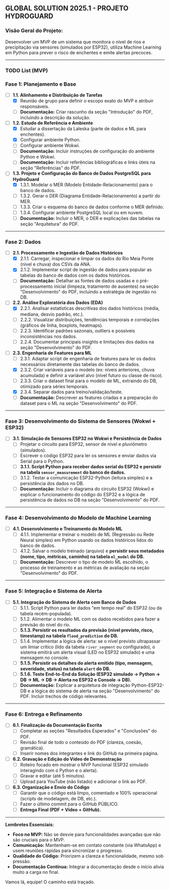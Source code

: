 ## **GLOBAL SOLUTION 2025.1 - PROJETO HYDROGUARD**

### **Visão Geral do Projeto:**
Desenvolver um MVP de um sistema que monitora o nível de rios e precipitação via sensores (simulados por ESP32), utiliza Machine Learning em Python para prever o risco de enchentes e emite alertas precoces.

---

### **TODO List (MVP)**

### **Fase 1: Planejamento e Base**

*   [ ] **1.1. Alinhamento e Distribuição de Tarefas**
    *   [x] Reunião de grupo para definir o escopo exato do MVP e atribuir responsáveis.
    *   [ ] **Documentação:** Criar rascunho da seção "Introdução" do PDF, incluindo a descrição da solução.
*   [ ] **1.2. Estudo de Referência e Ambiente**
    *   [x] Estudar a dissertação da Laleska (parte de dados e ML para enchentes).
    *   [x] Configurar ambiente Python.
    *   [ ] Configurar ambiente Wokwi.
    *   [ ] **Documentação:** Incluir instruções de configuração do ambiente Python e Wokwi.
    *   [ ] **Documentação:** Incluir referências bibliográficas e links úteis na seção "Referências" do PDF.
*   [ ] **1.3. Projeto e Configuração do Banco de Dados PostgreSQL para HydroGuard**
    *   [x] 1.3.1. Modelar o MER (Modelo Entidade-Relacionamento) para o banco de dados.
    *   [ ] 1.3.2. Gerar o DER (Diagrama Entidade-Relacionamento) a partir do MER.
    *   [ ] 1.3.3. Criar o esquema do banco de dados conforme o MER definido.
    *   [ ] 1.3.4. Configurar ambiente PostgreSQL local ou em nuvem.
    *   [ ] **Documentação:** Incluir o MER, o DER e explicações das tabelas na seção "Arquitetura" do PDF.

---

### **Fase 2: Dados**

*   [ ] **2.1. Processamento e Ingestão de Dados Históricos**
    *   [x] 2.1.1. Carregar, inspecionar e limpar os dados do Rio Meia Ponte (nível e chuva) dos CSVs da ANA.
    *   [x] 2.1.2. Implementar script de ingestão de dados para popular as tabelas do banco de dados com os dados históricos.
    *   [ ] **Documentação:** Detalhar as fontes de dados usadas e o pré-processamento inicial (limpeza, tratamento de ausentes) na seção "Desenvolvimento" do PDF, incluindo a estratégia de ingestão no DB.

*   [ ] **2.2. Análise Exploratória dos Dados (EDA)**
    *   [x] 2.2.1. Analisar estatísticas descritivas dos dados históricos (média, mediana, desvio padrão, etc.).
    *   [ ] 2.2.2. Visualizar distribuições, tendências temporais e correlações (gráficos de linha, boxplots, heatmaps).
    *   [ ] 2.2.3. Identificar padrões sazonais, outliers e possíveis inconsistências nos dados.
    *   [ ] 2.2.4. Documentar principais insights e limitações dos dados na seção "Desenvolvimento" do PDF.

*   [ ] **2.3. Engenharia de Features para ML**
    *   [ ] 2.3.1. Adaptar script de engenharia de features para ler os dados necessários diretamente das tabelas do banco de dados.
    *   [x] 2.3.2. Criar variáveis para o modelo (ex: níveis anteriores, chuva acumulada) e definir a variável alvo (nível futuro ou classe de risco).
    *   [ ] 2.3.3. Criar o dataset final para o modelo de ML, extraindo do DB, otimizado para séries temporais.
    *   [x] 2.3.4. Separar dados para treino/validação/teste.
    *   [ ] **Documentação:** Descrever as features criadas e a preparação do dataset para o ML na seção "Desenvolvimento" do PDF.

---

### **Fase 3: Desenvolvimento do Sistema de Sensores (Wokwi + ESP32)**

*   [ ] **3.1. Simulação de Sensores ESP32 no Wokwi e Persistência de Dados**
    *   [ ] Projetar o circuito para ESP32, sensor de nível e pluviômetro (simulados).
    *   [ ] Escrever o código ESP32 para ler os sensores e enviar dados via Serial para o Python.
    *   [ ] **3.1.1. Script Python para receber dados serial do ESP32 e persistir na tabela `sensor_measurement` do banco de dados.**
    *   [ ] 3.1.2. Testar a comunicação ESP32-Python (leitura simples) e a persistência dos dados no DB.
    *   [ ] **Documentação:** Incluir o diagrama do circuito ESP32 (Wokwi) e explicar o funcionamento do código do ESP32 e a lógica de persistência de dados no DB na seção "Desenvolvimento" do PDF.

---

### **Fase 4: Desenvolvimento do Modelo de Machine Learning**

*   [ ] **4.1. Desenvolvimento e Treinamento do Modelo ML**
    *   [ ] 4.1.1. Implementar e treinar o modelo de ML (Regressão ou Rede Neural simples) em Python usando os dados históricos lidos do banco de dados.
    *   [ ] 4.1.2. Salvar o modelo treinado (arquivo) e **persistir seus metadados (nome, tipo, métricas, caminho) na tabela `ml_model` do DB.**
    *   [ ] **Documentação:** Descrever o tipo de modelo ML escolhido, o processo de treinamento e as métricas de avaliação na seção "Desenvolvimento" do PDF.

---

### **Fase 5: Integração e Sistema de Alerta**

*   [ ] **5.1. Integração do Sistema de Alerta com Banco de Dados**
    *   [ ] 5.1.1. Script Python para ler dados "em tempo real" do ESP32 (ou da tabela recém-populada).
    *   [ ] 5.1.2. Alimentar o modelo ML com os dados recebidos para fazer a previsão do nível do rio.
    *   [ ] **5.1.3. Persistir os resultados da previsão (nível previsto, risco, timestamp) na tabela `flood_prediction` do DB.**
    *   [ ] 5.1.4. Implementar a lógica de alerta: se o nível previsto ultrapassar um limiar crítico (lido da tabela `river_segment` ou configurado), o sistema emitirá um alerta visual (LED no ESP32 simulado) e uma mensagem no console.
    *   [ ] **5.1.5. Persistir os detalhes do alerta emitido (tipo, mensagem, severidade, status) na tabela `alert` do DB.**
    *   [ ] **5.1.6. Teste End-to-End da Solução (ESP32 simulado -> Python -> DB -> ML -> DB -> Alerta no ESP32 e Console -> DB).**
    *   [ ] **Documentação:** Explicar a arquitetura de integração Python-ESP32-DB e a lógica do sistema de alerta na seção "Desenvolvimento" do PDF. Incluir trechos de código relevantes.

---

### **Fase 6: Entrega e Refinamento**

*   [ ] **6.1. Finalização da Documentação Escrita**
    *   [ ] Completar as seções "Resultados Esperados" e "Conclusões" do PDF.
    *   [ ] Revisão final de todo o conteúdo do PDF (clareza, coesão, gramática).
    *   [ ] Inserir nomes dos integrantes e link do GitHub na primeira página.
*   [ ] **6.2. Gravação e Edição do Vídeo de Demonstração**
    *   [ ] Roteiro focado em mostrar o MVP funcional (ESP32 simulado interagindo com o Python e o alerta).
    *   [ ] Gravar e editar (até 5 minutos).
    *   [ ] Upload para YouTube (não listado) e adicionar o link ao PDF.
*   [ ] **6.3. Organização e Envio do Código**
    *   [ ] Garantir que o código está limpo, comentado e 100% operacional (scripts de modelagem, de DB, etc.).
    *   [ ] Fazer o último commit para o GitHub PÚBLICO.
    *   [ ] **Entrega Final (PDF + Vídeo + GitHub).**

---

**Lembretes Essenciais:**

*   **Foco no MVP:** Não se desvie para funcionalidades avançadas que não são cruciais para o MVP.
*   **Comunicação:** Mantenham-se em contato constante (via WhatsApp) e usem reuniões rápidas para sincronizar o progresso.
*   **Qualidade do Código:** Priorizem a clareza e funcionalidade, mesmo sob pressão.
*   **Documentação Contínua:** Integrar a documentação desde o início alivia muito a carga no final.

Vamos lá, equipe! O caminho está traçado.